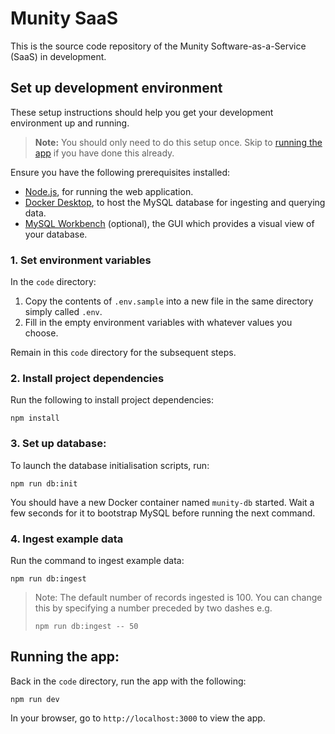 # Munity SaaS

This is the source code repository of the Munity Software-as-a-Service (SaaS) in development.

## Set up development environment

These setup instructions should help you get your development environment up and
running.

> **Note:** You should only need to do this setup once. Skip to [running the app](#running-the-app)
> if you have done this already.

Ensure you have the following prerequisites installed:

- [Node.js](https://nodejs.org/en/), for running the web application.
- [Docker Desktop](https://www.docker.com/products/docker-desktop), to host the
  MySQL database for ingesting and querying data.
- [MySQL Workbench](https://dev.mysql.com/downloads/workbench/) (optional), the
  GUI which provides a visual view of your database.

### 1. Set environment variables

In the `code` directory:

1. Copy the contents of `.env.sample` into a new file in the same directory
   simply called `.env`.
2. Fill in the empty environment variables with whatever values you choose.

Remain in this `code` directory for the subsequent steps.

### 2. Install project dependencies

Run the following to install project dependencies:

```
npm install
```

### 3. Set up database:

To launch the database initialisation scripts, run:

```
npm run db:init
```

You should have a new Docker container named `munity-db` started. Wait a few
seconds for it to bootstrap MySQL before running the next command.

### 4. Ingest example data

Run the command to ingest example data:

```
npm run db:ingest
```

> Note: The default number of records ingested is 100. You can change this by
> specifying a number preceded by two dashes e.g.
> ```
> npm run db:ingest -- 50
> ```

## Running the app:

Back in the `code` directory, run the app with the following:

```
npm run dev
```

In your browser, go to `http://localhost:3000` to view the app.
